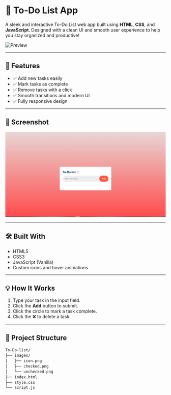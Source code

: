 # 📝 To-Do List App

A sleek and interactive To-Do List web app built using **HTML**, **CSS**, and **JavaScript**. Designed with a clean UI and smooth user experience to help you stay organized and productive!

![Preview](https://github.com/hussincode/To-Do-list/blob/main/images/preview.png)

---

## 🚀 Features

- ✅ Add new tasks easily  
- ✅ Mark tasks as complete  
- ✅ Remove tasks with a click  
- ✅ Smooth transitions and modern UI  
- ✅ Fully responsive design

---

## 📸 Screenshot

![To-Do App Screenshot](https://github.com/hussincode/To-Do-list/blob/main/images/screenshot.png)

---

## 🛠️ Built With

- HTML5
- CSS3
- JavaScript (Vanilla)
- Custom icons and hover animations

---

## 💡 How It Works

1. Type your task in the input field.
2. Click the **Add** button to submit.
3. Click the circle to mark a task complete.
4. Click the ❌ to delete a task.

---

## 📂 Project Structure

```bash
To-Do-list/
├── images/
│   ├── icon.png
│   ├── checked.png
│   └── unchecked.png
├── index.html
├── style.css
└── script.js
